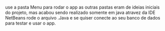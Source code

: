use a pasta Menu para rodar o app as outras pastas eram de ideias iniciais do projeto, mas acabou sendo realizado somente em java atravez da IDE NetBeans rode o arquivo .Java e se quiser conecte ao seu 
banco de dados para testar e usar o app.
